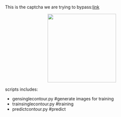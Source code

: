 This is the captcha we are trying to bypass:[link](https://authsu18.alipay.com/login/index.htm)

<div align='center'>
  <img src='https://user-images.githubusercontent.com/35487258/50561572-fe7d3100-0d46-11e9-9a7c-e780524e9626.png' height="225px">
</div>

scripts includes:
- gensinglecontour.py #generate images for training
- trainsinglecontour.py #training
- predictcontour.py #predict

